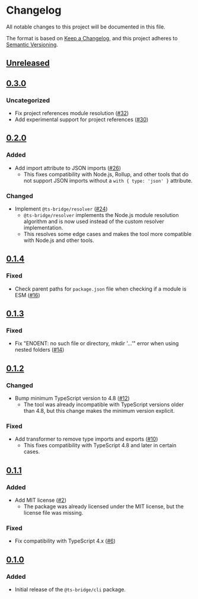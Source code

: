 # Changelog

All notable changes to this project will be documented in this file.

The format is based on [Keep a Changelog](https://keepachangelog.com/en/1.0.0/),
and this project adheres to [Semantic Versioning](https://semver.org/spec/v2.0.0.html).

## [Unreleased]

## [0.3.0]

### Uncategorized

- Fix project references module resolution ([#32](https://github.com/ts-bridge/ts-bridge/pull/32))
- Add experimental support for project references ([#30](https://github.com/ts-bridge/ts-bridge/pull/30))

## [0.2.0]

### Added

- Add import attribute to JSON imports ([#26](https://github.com/ts-bridge/ts-bridge/pull/26))
  - This fixes compatibility with Node.js, Rollup, and other tools that do not
    support JSON imports without a `with { type: 'json' }` attribute.

### Changed

- Implement `@ts-bridge/resolver` ([#24](https://github.com/ts-bridge/ts-bridge/pull/24))
  - `@ts-bridge/resolver` implements the Node.js module resolution algorithm and
    is now used instead of the custom resolver implementation.
  - This resolves some edge cases and makes the tool more compatible with
    Node.js and other tools.

## [0.1.4]

### Fixed

- Check parent paths for `package.json` file when checking if a module is ESM ([#16](https://github.com/ts-bridge/ts-bridge/pull/16))

## [0.1.3]

### Fixed

- Fix "ENOENT: no such file or directory, mkdir '...'" error when using nested folders ([#14](https://github.com/ts-bridge/ts-bridge/pull/14))

## [0.1.2]

### Changed

- Bump minimum TypeScript version to 4.8 ([#12](https://github.com/ts-bridge/ts-bridge/pull/12))
  - The tool was already incompatible with TypeScript versions older than 4.8,
    but this change makes the minimum version explicit.

### Fixed

- Add transformer to remove type imports and exports ([#10](https://github.com/ts-bridge/ts-bridge/pull/10))
  - This fixes compatibility with TypeScript 4.8 and later in certain cases.

## [0.1.1]

### Added

- Add MIT license ([#2](https://github.com/ts-bridge/ts-bridge/pull/2))
  - The package was already licensed under the MIT license, but the license file
    was missing.

### Fixed

- Fix compatibility with TypeScript 4.x ([#6](https://github.com/ts-bridge/ts-bridge/pull/6))

## [0.1.0]

### Added

- Initial release of the `@ts-bridge/cli` package.

[Unreleased]: https://github.com/ts-bridge/ts-bridge/compare/@ts-bridge/cli@0.3.0...HEAD
[0.3.0]: https://github.com/ts-bridge/ts-bridge/compare/@ts-bridge/cli@0.2.0...@ts-bridge/cli@0.3.0
[0.2.0]: https://github.com/ts-bridge/ts-bridge/compare/@ts-bridge/cli@0.1.4...@ts-bridge/cli@0.2.0
[0.1.4]: https://github.com/ts-bridge/ts-bridge/compare/@ts-bridge/cli@0.1.3...@ts-bridge/cli@0.1.4
[0.1.3]: https://github.com/ts-bridge/ts-bridge/compare/@ts-bridge/cli@0.1.2...@ts-bridge/cli@0.1.3
[0.1.2]: https://github.com/ts-bridge/ts-bridge/compare/@ts-bridge/cli@0.1.1...@ts-bridge/cli@0.1.2
[0.1.1]: https://github.com/ts-bridge/ts-bridge/compare/@ts-bridge/cli@0.1.0...@ts-bridge/cli@0.1.1
[0.1.0]: https://github.com/ts-bridge/ts-bridge/releases/tag/@ts-bridge/cli@0.1.0
